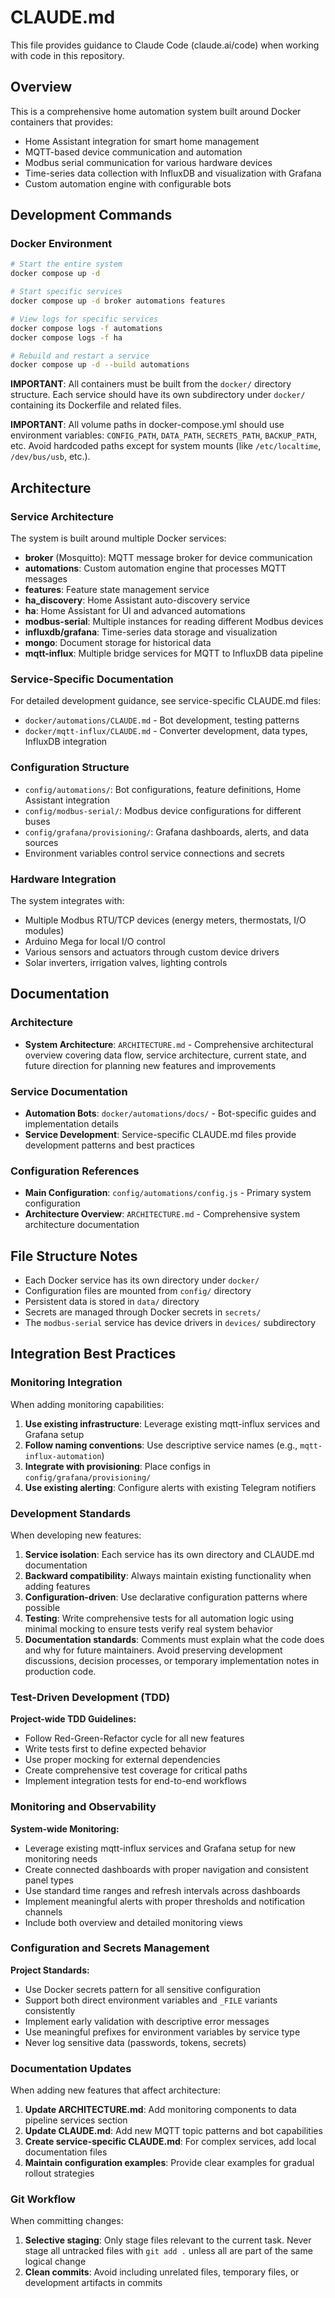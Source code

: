 # CLAUDE.md

This file provides guidance to Claude Code (claude.ai/code) when working with code in this repository.

## Overview

This is a comprehensive home automation system built around Docker containers that provides:
- Home Assistant integration for smart home management
- MQTT-based device communication and automation
- Modbus serial communication for various hardware devices
- Time-series data collection with InfluxDB and visualization with Grafana
- Custom automation engine with configurable bots

## Development Commands

### Docker Environment
```bash
# Start the entire system
docker compose up -d

# Start specific services
docker compose up -d broker automations features

# View logs for specific services
docker compose logs -f automations
docker compose logs -f ha

# Rebuild and restart a service
docker compose up -d --build automations
```

**IMPORTANT**: All containers must be built from the `docker/` directory structure. Each service should have its own subdirectory under `docker/` containing its Dockerfile and related files.

**IMPORTANT**: All volume paths in docker-compose.yml should use environment variables: `CONFIG_PATH`, `DATA_PATH`, `SECRETS_PATH`, `BACKUP_PATH`, etc. Avoid hardcoded paths except for system mounts (like `/etc/localtime`, `/dev/bus/usb`, etc.).

## Architecture

### Service Architecture
The system is built around multiple Docker services:

- **broker** (Mosquitto): MQTT message broker for device communication
- **automations**: Custom automation engine that processes MQTT messages
- **features**: Feature state management service
- **ha_discovery**: Home Assistant auto-discovery service
- **ha**: Home Assistant for UI and advanced automations
- **modbus-serial**: Multiple instances for reading different Modbus devices
- **influxdb/grafana**: Time-series data storage and visualization
- **mongo**: Document storage for historical data
- **mqtt-influx**: Multiple bridge services for MQTT to InfluxDB data pipeline

### Service-Specific Documentation

For detailed development guidance, see service-specific CLAUDE.md files:
- `docker/automations/CLAUDE.md` - Bot development, testing patterns
- `docker/mqtt-influx/CLAUDE.md` - Converter development, data types, InfluxDB integration

### Configuration Structure

- `config/automations/`: Bot configurations, feature definitions, Home Assistant integration
- `config/modbus-serial/`: Modbus device configurations for different buses
- `config/grafana/provisioning/`: Grafana dashboards, alerts, and data sources
- Environment variables control service connections and secrets

### Hardware Integration

The system integrates with:
- Multiple Modbus RTU/TCP devices (energy meters, thermostats, I/O modules)
- Arduino Mega for local I/O control
- Various sensors and actuators through custom device drivers
- Solar inverters, irrigation valves, lighting controls

## Documentation

### Architecture
- **System Architecture**: `ARCHITECTURE.md` - Comprehensive architectural overview covering data flow, service architecture, current state, and future direction for planning new features and improvements

### Service Documentation
- **Automation Bots**: `docker/automations/docs/` - Bot-specific guides and implementation details
- **Service Development**: Service-specific CLAUDE.md files provide development patterns and best practices

### Configuration References
- **Main Configuration**: `config/automations/config.js` - Primary system configuration
- **Architecture Overview**: `ARCHITECTURE.md` - Comprehensive system architecture documentation

## File Structure Notes

- Each Docker service has its own directory under `docker/`
- Configuration files are mounted from `config/` directory
- Persistent data is stored in `data/` directory
- Secrets are managed through Docker secrets in `secrets/`
- The `modbus-serial` service has device drivers in `devices/` subdirectory

## Integration Best Practices

### Monitoring Integration
When adding monitoring capabilities:

1. **Use existing infrastructure**: Leverage existing mqtt-influx services and Grafana setup
2. **Follow naming conventions**: Use descriptive service names (e.g., `mqtt-influx-automation`)
3. **Integrate with provisioning**: Place configs in `config/grafana/provisioning/`
4. **Use existing alerting**: Configure alerts with existing Telegram notifiers

### Development Standards
When developing new features:

1. **Service isolation**: Each service has its own directory and CLAUDE.md documentation
2. **Backward compatibility**: Always maintain existing functionality when adding features
3. **Configuration-driven**: Use declarative configuration patterns where possible
4. **Testing**: Write comprehensive tests for all automation logic using minimal mocking to ensure tests verify real system behavior
5. **Documentation standards**: Comments must explain what the code does and why for future maintainers. Avoid preserving development discussions, decision processes, or temporary implementation notes in production code.

### Test-Driven Development (TDD)

**Project-wide TDD Guidelines:**
- Follow Red-Green-Refactor cycle for all new features
- Write tests first to define expected behavior
- Use proper mocking for external dependencies
- Create comprehensive test coverage for critical paths
- Implement integration tests for end-to-end workflows

### Monitoring and Observability

**System-wide Monitoring:**
- Leverage existing mqtt-influx services and Grafana setup for new monitoring needs
- Create connected dashboards with proper navigation and consistent panel types
- Use standard time ranges and refresh intervals across dashboards
- Implement meaningful alerts with proper thresholds and notification channels
- Include both overview and detailed monitoring views

### Configuration and Secrets Management

**Project Standards:**
- Use Docker secrets pattern for all sensitive configuration
- Support both direct environment variables and `_FILE` variants consistently
- Implement early validation with descriptive error messages
- Use meaningful prefixes for environment variables by service type
- Never log sensitive data (passwords, tokens, secrets)

### Documentation Updates
When adding new features that affect architecture:

1. **Update ARCHITECTURE.md**: Add monitoring components to data pipeline services section
2. **Update CLAUDE.md**: Add new MQTT topic patterns and bot capabilities
3. **Create service-specific CLAUDE.md**: For complex services, add local documentation files
4. **Maintain configuration examples**: Provide clear examples for gradual rollout strategies

### Git Workflow
When committing changes:

1. **Selective staging**: Only stage files relevant to the current task. Never stage all untracked files with `git add .` unless all are part of the same logical change
2. **Clean commits**: Avoid including unrelated files, temporary files, or development artifacts in commits
